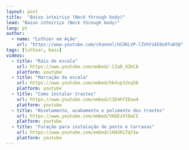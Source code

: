 ```yaml
---
layout: post
title:  "Baixo inteiriço (Neck through body)"
lead: "Baixo inteiriço (Neck through body)"
lang: pt
author:
  - name: "Luthier em Ação"
    url: "https://www.youtube.com/channel/UCUKLVP-lZVhYsEE0o9TuH3Q"
tags: [luthier, bass]
videos:
  - title: "Raio de escala"
    url: https://www.youtube.com/embed/-CZa0_X3kCA
    platform: youtube
  - title: "Marcação da escala"
    url: https://www.youtube.com/embed/hkVvp3Jnq58
    platform: youtube
  - title: "Como instalar trastes"
    url: https://www.youtube.com/embed/C1D4hfIEew4
    platform: youtube
  - title: "Nivelamento, acabamento e polimento dos trastes"
    url: https://www.youtube.com/embed/VHGEzVlQwCI
    platform: youtube
  - title: "Furação para instalação de ponte e tarraxas"
    url: https://www.youtube.com/embed/iH42RiTqY1w
    platform: youtube
---
```

